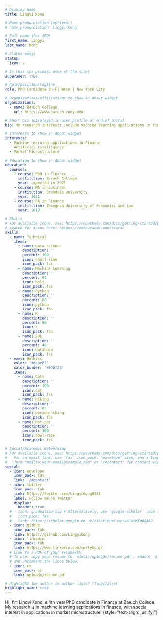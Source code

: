 ```yaml
---
# Display name
title: Lingyi Kong

# Name pronunciation (optional)
# name_pronunciation: Lingyi Kong

# Full name (for SEO)
first_name: Lingyi
last_name: Kong

# Status emoji
status:
  icon: ☕️

# Is this the primary user of the site?
superuser: true

# Role/position/tagline
role: PhD Candidate in Finance | New York City

# Organizations/Affiliations to show in About widget
organizations:
  - name: Baruch College
    url: https://www.baruch.cuny.edu

# Short bio (displayed in user profile at end of posts)
bio: My research interests include machine learning applications in finance, with special interest in applications in market microstructure

# Interests to show in About widget
interests:
  - Machine Learning applications in Finance
  - Artificial Intelligence
  - Market Microstructure

# Education to show in About widget
education:
  courses:
    - course: PhD in Finance
      institution: Baruch College
      year: expected in 2025
    - course: MA in Business
      institution: Brandeis University
      year: 2021
    - course: BA in Finance
      institution: Zhongnan University of Economics and Law
      year: 2019

# Skills
# For available icons, see: https://wowchemy.com/docs/getting-started/page-builder/#icons
# search for icons here: https://fontawesome.com/search
skills:
  - name: Technical
    items:
      - name: Data Science
        description: ''
        percent: 100
        icon: chart-line
        icon_pack: fas
      - name: Machine Learning
        description: ''
        percent: 80
        icon: bolt
        icon_pack: fas
      - name: Python
        description: ''
        percent: 80
        icon: python
        icon_pack: fab
      - name: R
        description: ''
        percent: 90
        icon: r
        icon_pack: fab
      - name: SQL
        description: ''
        percent: 40
        icon: database
        icon_pack: fas
  - name: Hobbies
    color: '#eeac02'
    color_border: '#f0bf23'
    items:
      - name: Cats
        description: ''
        percent: 100
        icon: cat
        icon_pack: fas
      - name: Hiking
        description: ''
        percent: 60
        icon: person-hiking
        icon_pack: fas
      - name: Hot-pot
        description: ''
        percent: 100
        icon: bowl-rice
        icon_pack: fas

# Social/Academic Networking
# For available icons, see: https://wowchemy.com/docs/getting-started/page-builder/#icons
#   For an email link, use "fas" icon pack, "envelope" icon, and a link in the
#   form "mailto:your-email@example.com" or "/#contact" for contact widget.
social:
  - icon: envelope
    icon_pack: fas
    link: '/#contact'
  - icon: twitter
    icon_pack: fab
    link: https://twitter.com/LingyiKong0533
    label: Follow me on Twitter
    display:
      header: true
  # - icon: graduation-cap # Alternatively, use `google-scholar` icon from `ai` icon pack
  #   icon_pack: fas
  #   link: https://scholar.google.co.uk/citations?user=sIwtMXoAAAAJ
  - icon: github
    icon_pack: fab
    link: https://github.com/LingyiKong
  - icon: linkedin
    icon_pack: fab
    link: https://www.linkedin.com/in/lykong/
  # Link to a PDF of your resume/CV.
  # To use: copy your resume to `static/uploads/resume.pdf`, enable `ai` icons in `params.yaml`,
  # and uncomment the lines below.
  - icon: cv
    icon_pack: ai
    link: uploads/resume.pdf

# Highlight the author in author lists? (true/false)
highlight_name: true
---
```


Hi, I'm Lingyi Kong, a 4th year PhD candidate in Finance at Baruch College. My research is in machine learning applications in finance, with special interest in applications in market microstructure.
{style="text-align: justify;"}
